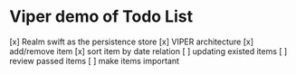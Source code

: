 # Viper demo of Todo List

[x] Realm swift as the persistence store
[x] VIPER architecture
[x] add/remove item
[x] sort item by date relation
[ ] updating existed items
[ ] review passed items
[ ] make items important
